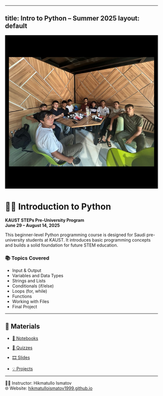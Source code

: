 
---
title: Intro to Python – Summer 2025
layout: default
---
<p align="center">
  <img src="assets/images/cover.png" width="600" alt="Python Course Banner"/>
</p>

# 👨‍💻 Introduction to Python  
**KAUST STEPs Pre-University Program**  
**June 29 – August 14, 2025**

This beginner-level Python programming course is designed for Saudi pre-university students at KAUST. It introduces basic programming concepts and builds a solid foundation for future STEM education.

### 📚 Topics Covered
- Input & Output
- Variables and Data Types
- Strings and Lists
- Conditionals (if/else)
- Loops (for, while)
- Functions
- Working with Files
- Final Project

---

## 📂 Materials

- [📁 Notebooks](notebooks/)
- [📝 Quizzes](quizzes.md)

- [🎞️ Slides](slides/)
- [💡 Projects](projects/)

---

👨‍🏫 Instructor: Hikmatullo Ismatov  
🌐 Website: [hikmatulloismatov1999.github.io](https://hikmatulloismatov1999.github.io)
